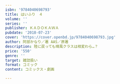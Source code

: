 ```yaml
---
isbn: '9784040698793'
title: はいふり　４
volume: ''
series: ''
publisher: ＫＡＤＯＫＡＷＡ
pubdate: '2018-07-23'
cover: 'https://cover.openbd.jp/9784040698793.jpg'
author: 阿部かなり／著 AAS／原著
description: 陸に戻っても晴風クラスは相変わら…？
price: '550'
genre: ''
target: 雑誌扱い
format: コミック
content: コミックス・劇画

---
```

